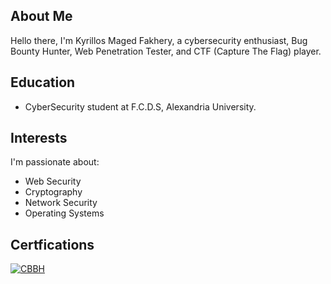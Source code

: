 ## About Me

Hello there, I'm Kyrillos Maged Fakhery, a cybersecurity enthusiast, Bug Bounty Hunter, Web Penetration Tester, and CTF (Capture The Flag) player.

## Education

- CyberSecurity student at F.C.D.S, Alexandria University.

## Interests

I'm passionate about:

- Web Security
- Cryptography
- Network Security
- Operating Systems


## Certfications 
[![CBBH](https://github.com/kiro6/kiro6/assets/57776872/d3fe8d4d-7d8c-401e-b830-3d1d5fb32b0b)](https://academy.hackthebox.com/achievement/badge/f3bd0f29-5247-11ee-acfc-bea50ffe6cb4)

